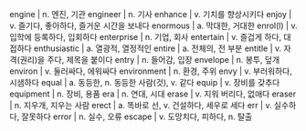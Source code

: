 engine	| n. 엔진, 기관
engineer	| n. 기사
enhance	| v. 기치를 향상시키다
enjoy	| v. 즐기다, 좋아하다, 즐거운 시간을 보내다
enormous	| a. 막대한, 거대한
enrol(l)	| v. 입학에 등록하다, 입회하다
enterprise	| n. 기업, 회사
entertain	| v. 즐겁게 하다, 대접하다
enthusiastic	| a. 열광적, 열정적인
entire	| a. 전체의, 전 부분
entitle	| v. 자격(권리)을 주다, 제목을 붙이다
entry	| n. 들어감, 입장
envelope	| n. 봉투, 덮개
environ	| v. 둘러싸다, 에워싸다
environment	| n. 환경, 주위
envy	| v. 부러워하다, 시샘하다
equal	| a. 동등한, n. 동등한 사람(것), v. 같다
equip	| v. 장비를 갖추다
equipment	| n. 장비, 용품
era	| n. 연대, 시대
erase	| v. 지워 버리다, 없애다
eraser	| n. 지우개, 지우는 사람
erect	| a. 똑바로 선, v. 건설하다, 세우로 세다
err	| v. 실수하다, 잘못하다
error	| n. 실수, 오류
escape	| v. 도망치다, 피하다, n. 탈출
